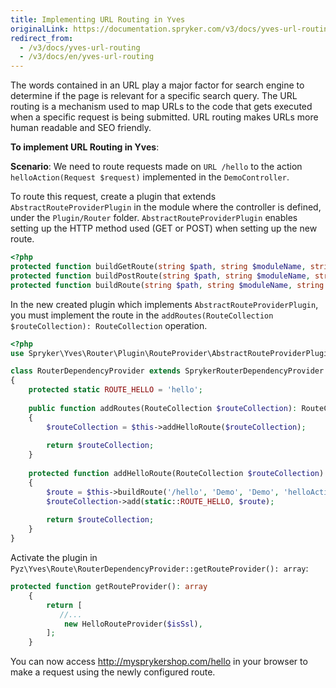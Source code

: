 ```yaml
---
title: Implementing URL Routing in Yves
originalLink: https://documentation.spryker.com/v3/docs/yves-url-routing
redirect_from:
  - /v3/docs/yves-url-routing
  - /v3/docs/en/yves-url-routing
---
```


The words contained in an URL play a major factor for search engine to determine if the page is relevant for a specific search query. The URL routing is a mechanism used to map URLs to the code that gets executed when a specific request is being submitted. URL routing makes URLs more human readable and SEO friendly.

**To implement URL Routing in Yves**:

**Scenario**: We need to route requests made on `URL /hello` to the action `helloAction(Request $request)` implemented in the `DemoController`.

To route this request, create a plugin that extends `AbstractRouteProviderPlugin` in the module where the controller is defined, under the `Plugin/Router` folder. `AbstractRouteProviderPlugin` enables setting up the HTTP method used (GET or POST) when setting up the new route. 

```php
<?php
protected function buildGetRoute(string $path, string $moduleName, string $controllerName, string $actionName = 'indexAction'): Route
protected function buildPostRoute(string $path, string $moduleName, string $controllerName, string $actionName = 'indexAction'): Route
protected function buildRoute(string $path, string $moduleName, string $controllerName, string $actionName = 'indexAction'): Route
```

In the new created plugin which implements `AbstractRouteProviderPlugin`, you must implement the route in the `addRoutes(RouteCollection $routeCollection): RouteCollection` operation.

```php
<?php
use Spryker\Yves\Router\Plugin\RouteProvider\AbstractRouteProviderPlugin;

class RouterDependencyProvider extends SprykerRouterDependencyProvider
{
    protected static ROUTE_HELLO = 'hello';
    
    public function addRoutes(RouteCollection $routeCollection): RouteCollection
    {
        $routeCollection = $this->addHelloRoute($routeCollection);
        
        return $routeCollection;
    }
    
    protected function addHelloRoute(RouteCollection $routeCollection): RouteCollection
    {
        $route = $this->buildRoute('/hello', 'Demo', 'Demo', 'helloAction');
        $routeCollection->add(static::ROUTE_HELLO, $route);
    
        return $routeCollection;
    }
}
```

Activate the plugin in `Pyz\Yves\Route\RouterDependencyProvider::getRouteProvider(): array`:

```php
protected function getRouteProvider(): array
	{
		return [
		   //...
			new HelloRouteProvider($isSsl),
		];
	}
```

You can now access <http://mysprykershop.com/hello> in your browser to make a request using the newly configured route.
